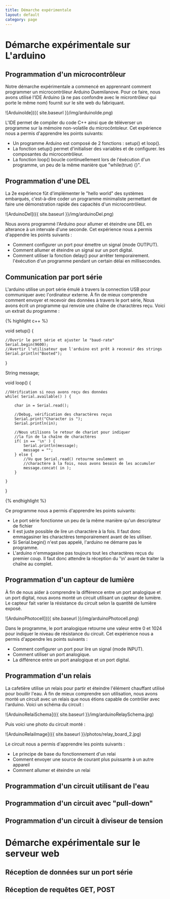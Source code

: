 ```yaml
---
title: Démarche expérimentale
layout: default
category: page
---
```


Démarche expérimentale sur L'arduino
====================================

Programmation d'un microcontrôleur
----------------------------------

Notre démarche expérimentale a commencé en apprennant comment programmer
un microcontrôleur Arduino Duemilanove. Pour ce faire, nous avons
utilisé l'IDE Arduino (à ne pas confondre avec le microntrôleur qui
porte le même nom) fournit sur le site web du fabriquant.

![ArduinoIde]({{ site.baseurl }}/img/arduinoIde.png)

L'IDE permet
de compiler du code C++ ainsi que de téléverser un programme sur la mémoire
non-volatile du microcôntoleur. Cet expérience nous a permis d'apprendre
les points suivants:

 * Un programme Arduino est composé de 2 fonctions : setup() et loop().
 * La fonction setup() permet d'initialiser des variables et de configurer.
 les composantes du microcontrôleur.
 * La fonction loop() boucle continuellement lors de l'éxécution d'un
 programme, un peu de la même manière que "while(true) {}".

Programmation d'une DEL
-----------------------

La 2e expérience fût d'implémenter le "hello world" des systèmes
embarqués, c'est-à-dire coder un programme minimaliste permettant de
faire une démonstration rapide des capacités d'un microcontrôleur.

![ArduinoDel]({{ site.baseurl }}/img/arduinoDel.png)

Nous avons programmé l'Arduino pour allumer et éteindre une DEL en
alterance à un intervale d'une seconde. Cet expérience nous a permis
d'appendre les points suivants :

 * Comment configurer un port pour émettre un signal (mode OUTPUT).
 * Comment allumer et éteindre un signal sur un port digital.
 * Comment utiliser la fonction delay() pour arrêter temporairement.
 l'éxécution d'un programme pendant un certain délai en millisecondes.

Communication par port série
----------------------------

L'arduino utilise un port série émulé à travers la connection USB pour
communiquer avec l'ordinateur externe. À fin de mieux comprendre comment
envoyer et recevoir des données à travers le port série, Nous avons écrit un programme
qui renvoie une chaîne de charactères reçu. Voici un extrait du
programme : 

{% highlight c++ %}

void setup() {

    //Ouvrir le port série et ajuster le "baud-rate"
    Serial.begin(9600);
    //Avertir l'utilisateur que l'arduino est prêt à recevoir des strings
    Serial.println("Booted");
}

String message;

void loop() {

    //Vérification si nous avons reçu des données
    while( Serial.available() ) {

        char in = Serial.read();

        //Debug, vérification des charactères reçus
        Serial.print("Character is ");
        Serial.println(in);

        //Nous utilisons le retour de chariot pour indiquer
        //la fin de la chaîne de charactères
        if( in == '\n' ) {
            Serial.println(message);
            message = "";
        } else {
            //Vu que Serial.read() retourne seulement un
            //charactère à la fois, nous avons besoin de les accumuler
            message.concat( in );
        }

    }

}

{% endhighlight %}

Ce programme nous a permis d'apprendre les points suivants:

 * Le port série fonctionne un peu de la même manière qu'un descripteur de fichier
 * Il est juste possible de lire un charactère à la fois. Il faut donc emmagasiner 
   les charactères temporairement avant de les utiliser.
 * Si Serial.begin() n'est pas appelé, l'arduino ne démarre pas le programme.
 * L'arduino n'emmagasine pas toujours tout les charactères reçus du premier coup. 
   Il faut donc attendre la réception du '\n' avant de traiter la chaîne au complet.

Programmation d'un capteur de lumière
-------------------------------------

À fin de nous aider à comprendre la différence entre un port analogique
et un port digital, nous avons monté un circuit utilisant un capteur de
lumière. Le capteur fait varier la résistance du circuit selon la
quantité de lumière exposé. 

![ArduinoPhotocell]({{ site.baseurl }}/img/arduinoPhotocell.png)

Dans le programme, le port analogique retourne une valeur entre 0 et
1024 pour indiquer le niveau de résistance du circuit. Cet expérience
nous a permis d'appendre les points suivants : 

 * Comment configurer un port pour lire un signal (mode INPUT).
 * Comment utiliser un port analogique.
 * La différence entre un port analogique et un port digital.

Programmation d'un relais
-------------------------

La cafetière utilise un relais pour partir et éteindre l'élément
chauffant utilisé pour bouillir l'eau. À fin de mieux comprendre
son utilisation, nous avons monté un circuit avec un relais que
nous étions capable de contrôler avec l'arduino. Voici un schéma
du circuit :

![ArduinoRelaiSchema]({{ site.baseurl }}/img/arduinoRelaySchema.jpg)

Puis voici une photo du circuit monté :

![ArduinoRelaiImage]({{ site.baseurl }}/photos/relay_board_2.jpg)

Le circuit nous a permis d'apprendre les points suivants :

 * Le principe de base du fonctionnement d'un relai
 * Comment envoyer une source de courant plus puissante à un autre
 appareil
 * Comment allumer et éteindre un relai

Programmation d'un circuit utilisant de l'eau
---------------------------------------------

Programmation d'un circuit avec "pull-down"
-------------------------------------------

Programmation d'un circuit à diviseur de tension
------------------------------------------------

Démarche expérimentale sur le serveur web
=========================================

Réception de données sur un port série
--------------------------------------

Réception de requêtes GET, POST
-------------------------------

